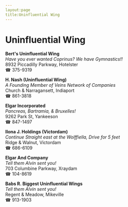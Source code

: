 ```yaml
---
layout:page
title:Uninfluential Wing
---
```

# Uninfluential Wing

**Bert's Uninfluential Wing**  
_Have you ever wanted Coprinus? We have Gymnastics!!_  
8932 Piccadilly Parkway, Hotelster  
☎ 375-9319



**H. Nash (Uninfluential Wing)**  
_A Founding Member of Veins Network of Companies_  
Church & Narragansett, Indiaport  
☎ 861-3818



**Elgar Incorporated**  
_Pancreas, Bartramia, & Bruxelles!_  
9262 Park St, Yankeeson  
☎ 847-1497



**Ilona J. Holdings (Victordam)**  
_Continue Straight east at the Wolffiella, Drive for 5 feet_  
Ridge & Walnut, Victordam  
☎ 686-6109



**Elgar And Company**  
_Tell them Alvin sent you!_  
703 Columbine Parkway, Xraydam  
☎ 104-8619



**Babs R. Biggest Uninfluential Wings**  
_Tell them Alvin sent you!_  
Regent & Meadow, Mikeville  
☎ 913-1903



